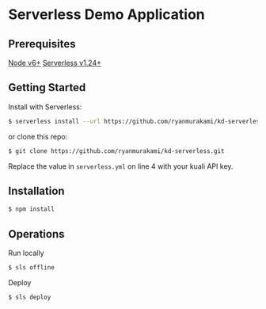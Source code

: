 # Serverless Demo Application

## Prerequisites
[Node v6+](https://nodejs.org/en/)
[Serverless v1.24+](https://www.serverless.com/)

## Getting Started

Install with Serverless:
```sh
$ serverless install --url https://github.com/ryanmurakami/kd-serverless --name my-svc
```

or clone this repo:
```sh
$ git clone https://github.com/ryanmurakami/kd-serverless.git
```

Replace the value in `serverless.yml` on line 4 with your kuali API key.

## Installation

```sh
$ npm install
```

## Operations

Run locally

```sh
$ sls offline
```

Deploy

```sh
$ sls deploy
```
